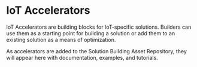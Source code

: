 # IoT Accelerators

IoT Accelerators are building blocks for IoT-specific solutions. Builders can use them as a starting point for building a solution or add them to an existing solution as a means of optimization. 

As accelerators are added to the Solution Building Asset Repository, they will appear here with documentation, examples, and tutorials.
